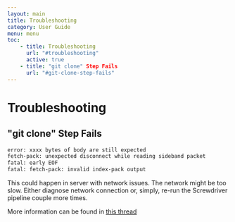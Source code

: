 ```yaml
---
layout: main
title: Troubleshooting
category: User Guide
menu: menu
toc:
    - title: Troubleshooting
      url: "#troubleshooting"
      active: true
    - title: "git clone" Step Fails
      url: "#git-clone-step-fails"
---
```


Troubleshooting
===============

"git clone" Step Fails
----------------------

```bash
error: xxxx bytes of body are still expected
fetch-pack: unexpected disconnect while reading sideband packet
fatal: early EOF
fatal: fetch-pack: invalid index-pack output
```

This could happen in server with network issues. The network might be too slow. Either diagnose network connection or, 
simply, re-run the Screwdriver pipeline couple more times.

More information can be found in
[this thread](https://stackoverflow.com/questions/66366582/github-unexpected-disconnect-while-reading-sideband-packet)
